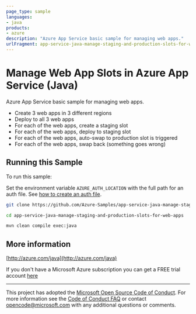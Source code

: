 ```yaml
---
page_type: sample
languages:
- java
products:
- azure
description: "Azure App Service basic sample for managing web apps."
urlFragment: app-service-java-manage-staging-and-production-slots-for-web-apps
---
```


# Manage Web App Slots in Azure App Service (Java)

  Azure App Service basic sample for managing web apps.
   - Create 3 web apps in 3 different regions
   - Deploy to all 3 web apps
   - For each of the web apps, create a staging slot
   - For each of the web apps, deploy to staging slot
   - For each of the web apps, auto-swap to production slot is triggered
   - For each of the web apps, swap back (something goes wrong)
 

## Running this Sample ##

To run this sample:

Set the environment variable `AZURE_AUTH_LOCATION` with the full path for an auth file. See [how to create an auth file](https://github.com/Azure/azure-libraries-for-java/blob/master/AUTH.md).

```bash
git clone https://github.com/Azure-Samples/app-service-java-manage-staging-and-production-slots-for-web-apps.git

cd app-service-java-manage-staging-and-production-slots-for-web-apps

mvn clean compile exec:java
```

## More information ##

[http://azure.com/java](http://azure.com/java)

If you don't have a Microsoft Azure subscription you can get a FREE trial account [here](http://go.microsoft.com/fwlink/?LinkId=330212)

---

This project has adopted the [Microsoft Open Source Code of Conduct](https://opensource.microsoft.com/codeofconduct/). For more information see the [Code of Conduct FAQ](https://opensource.microsoft.com/codeofconduct/faq/) or contact [opencode@microsoft.com](mailto:opencode@microsoft.com) with any additional questions or comments.
